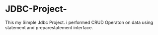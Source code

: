 # JDBC-Project-
This my Simple Jdbc Project. i performed CRUD Operaton on data using statement and preparestatement  interface. 
